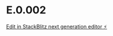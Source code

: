 # E.0.002

[Edit in StackBlitz next generation editor ⚡️](https://stackblitz.com/~/github.com/tscr0519/E.0.002)
